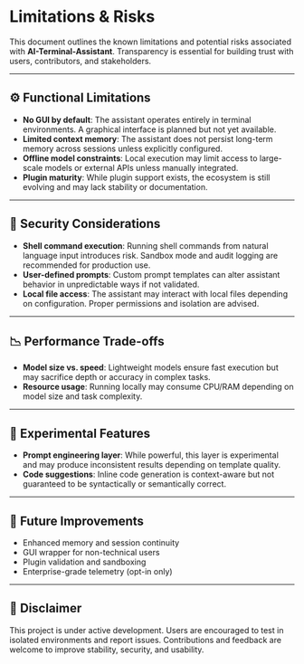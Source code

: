 # Limitations & Risks

This document outlines the known limitations and potential risks associated with **AI-Terminal-Assistant**. Transparency is essential for building trust with users, contributors, and stakeholders.

---

## ⚙️ Functional Limitations

- **No GUI by default**: The assistant operates entirely in terminal environments. A graphical interface is planned but not yet available.
- **Limited context memory**: The assistant does not persist long-term memory across sessions unless explicitly configured.
- **Offline model constraints**: Local execution may limit access to large-scale models or external APIs unless manually integrated.
- **Plugin maturity**: While plugin support exists, the ecosystem is still evolving and may lack stability or documentation.

---

## 🔐 Security Considerations

- **Shell command execution**: Running shell commands from natural language input introduces risk. Sandbox mode and audit logging are recommended for production use.
- **User-defined prompts**: Custom prompt templates can alter assistant behavior in unpredictable ways if not validated.
- **Local file access**: The assistant may interact with local files depending on configuration. Proper permissions and isolation are advised.

---

## 📉 Performance Trade-offs

- **Model size vs. speed**: Lightweight models ensure fast execution but may sacrifice depth or accuracy in complex tasks.
- **Resource usage**: Running locally may consume CPU/RAM depending on model size and task complexity.

---

## 🧪 Experimental Features

- **Prompt engineering layer**: While powerful, this layer is experimental and may produce inconsistent results depending on template quality.
- **Code suggestions**: Inline code generation is context-aware but not guaranteed to be syntactically or semantically correct.

---

## 🚧 Future Improvements

- Enhanced memory and session continuity  
- GUI wrapper for non-technical users  
- Plugin validation and sandboxing  
- Enterprise-grade telemetry (opt-in only)

---

## 📌 Disclaimer

This project is under active development. Users are encouraged to test in isolated environments and report issues. Contributions and feedback are welcome to improve stability, security, and usability.

